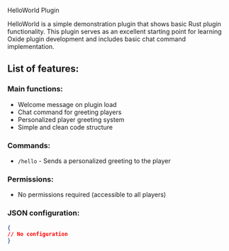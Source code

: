 HelloWorld Plugin

HelloWorld is a simple demonstration plugin that shows basic Rust plugin functionality.
This plugin serves as an excellent starting point for learning Oxide plugin development and includes basic chat command implementation.

## List of features:

### Main functions:
- Welcome message on plugin load
- Chat command for greeting players
- Personalized player greeting system
- Simple and clean code structure

### Commands:
- `/hello` - Sends a personalized greeting to the player

### Permissions:
- No permissions required (accessible to all players)

### JSON configuration:

```json
{
// No configuration 
}
```